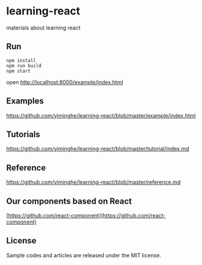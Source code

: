 # learning-react

materials about learning react

## Run

```
npm install
npm run build
npm start
```

open  [http://localhost:8000/example/index.html](http://localhost:8000/example/index.html)

## Examples

https://github.com/yiminghe/learning-react/blob/master/example/index.html

## Tutorials

https://github.com/yiminghe/learning-react/blob/master/tutorial/index.md

## Reference

https://github.com/yiminghe/learning-react/blob/master/reference.md

## Our components based on React

[https://github.com/react-component](https://github.com/react-component)

## License

Sample codes and articles are released under the MIT license.